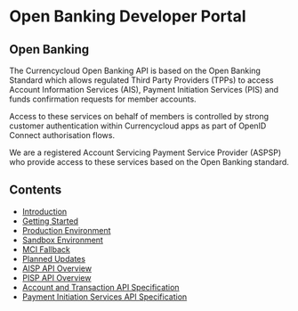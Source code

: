 # Open Banking Developer Portal

## Open Banking

The Currencycloud Open Banking API is based on the Open Banking Standard which allows regulated Third Party Providers (TPPs) to access Account Information Services (AIS), Payment Initiation Services (PIS) and funds confirmation requests for member accounts.

Access to these services on behalf of members is controlled by strong customer authentication within Currencycloud apps as part of OpenID Connect authorisation flows.

We are a registered Account Servicing Payment Service Provider (ASPSP) who provide access to these services based on the Open Banking standard.

## Contents

- [Introduction](/perry/developer/documentation?resource=euhub-tccl-portal-new&document=docs/10-index.md)
- [Getting Started](/perry/developer/documentation?resource=euhub-tccl-portal-new&document=docs/20-getting-started.md)
- [Production Environment](/perry/developer/documentation?resource=euhub-tccl-portal-new&document=docs/30-production.md)
- [Sandbox Environment](/perry/developer/documentation?resource=euhub-tccl-portal-new&document=docs/40-sandbox.md)
- [MCI Fallback](/perry/developer/documentation?resource=euhub-tccl-portal-new&document=docs/41-mci-fallback.md)
- [Planned Updates](/perry/developer/documentation?resource=euhub-tccl-portal-new&document=docs/50-planned-updates.md)
- [AISP API Overview](/perry/developer/documentation?resource=euhub-tccl-portal-new&document=docs/API%20Overview/ais.md)
- [PISP API Overview](/perry/developer/documentation?resource=euhub-tccl-portal-new&document=docs/API%20Overview/pis.md)
- [Account and Transaction API Specification](/perry/developer/documentation?resource=euhub-tccl-portal-new&document=swagger/account-info-openapi.yaml)
- [Payment Initiation Services API Specification](/perry/developer/documentation?resource=euhub-tccl-portal-new&document=swagger/payment-initiation-openapi.yaml)
